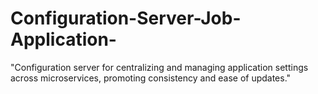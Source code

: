# Configuration-Server-Job-Application-
"Configuration server for centralizing and managing application settings across microservices, promoting consistency and ease of updates."
